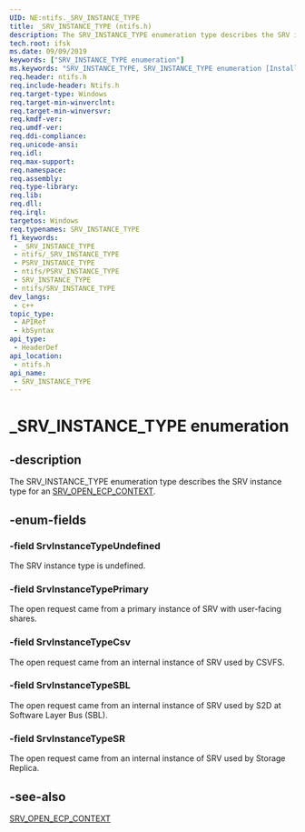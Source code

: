 ```yaml
---
UID: NE:ntifs._SRV_INSTANCE_TYPE
title: _SRV_INSTANCE_TYPE (ntifs.h)
description: The SRV_INSTANCE_TYPE enumeration type describes the SRV instance type for an SRV_OPEN_ECP_CONTEXT.
tech.root: ifsk
ms.date: 09/09/2019
keywords: ["SRV_INSTANCE_TYPE enumeration"]
ms.keywords: "SRV_INSTANCE_TYPE, SRV_INSTANCE_TYPE enumeration [Installable File System Drivers], *PSRV_INSTANCE_TYPE"
req.header: ntifs.h
req.include-header: Ntifs.h
req.target-type: Windows
req.target-min-winverclnt: 
req.target-min-winversvr: 
req.kmdf-ver: 
req.umdf-ver: 
req.ddi-compliance: 
req.unicode-ansi: 
req.idl: 
req.max-support: 
req.namespace: 
req.assembly: 
req.type-library: 
req.lib: 
req.dll: 
req.irql: 
targetos: Windows
req.typenames: SRV_INSTANCE_TYPE
f1_keywords:
 - _SRV_INSTANCE_TYPE
 - ntifs/_SRV_INSTANCE_TYPE
 - PSRV_INSTANCE_TYPE
 - ntifs/PSRV_INSTANCE_TYPE
 - SRV_INSTANCE_TYPE
 - ntifs/SRV_INSTANCE_TYPE
dev_langs:
 - c++
topic_type:
 - APIRef
 - kbSyntax
api_type:
 - HeaderDef
api_location:
 - ntifs.h
api_name:
 - SRV_INSTANCE_TYPE
---
```


# _SRV_INSTANCE_TYPE enumeration


## -description

The SRV_INSTANCE_TYPE enumeration type describes the SRV instance type for an [SRV_OPEN_ECP_CONTEXT](ns-ntifs-_srv_open_ecp_context.md).

## -enum-fields

### -field SrvInstanceTypeUndefined

The SRV instance type is undefined.

### -field SrvInstanceTypePrimary

The open request came from a primary instance of SRV with user-facing shares.

### -field SrvInstanceTypeCsv

The open request came from an internal instance of SRV used by CSVFS.

### -field SrvInstanceTypeSBL

The open request came from an internal instance of SRV used by S2D at Software Layer Bus (SBL).

### -field SrvInstanceTypeSR

The open request came from an internal instance of SRV used by Storage Replica.

## -see-also

[SRV_OPEN_ECP_CONTEXT](ns-ntifs-_srv_open_ecp_context.md)

